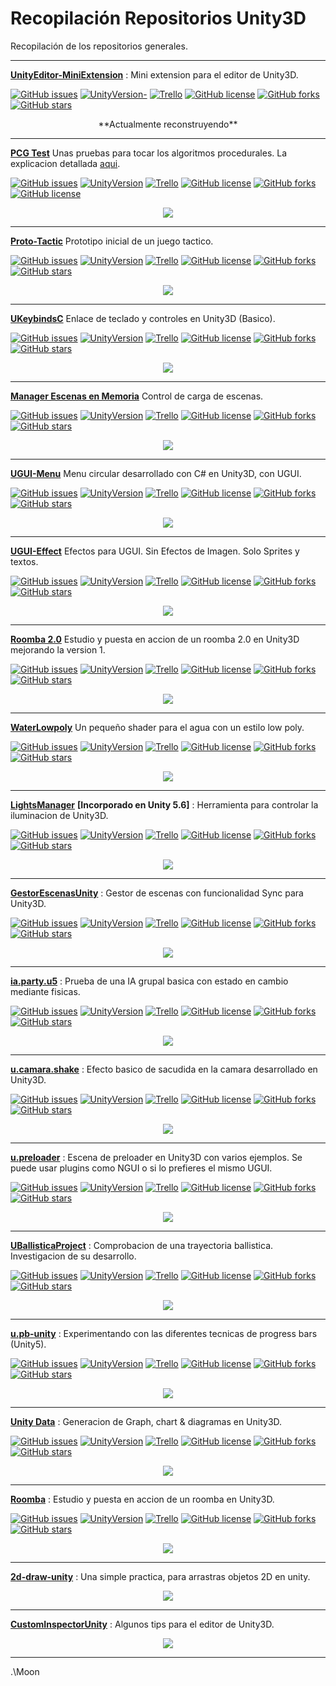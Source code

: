 # Recopilación Repositorios Unity3D
Recopilación de los repositorios generales.

---

[**UnityEditor-MiniExtension**][6] : Mini extension para el editor de Unity3D.

[![GitHub issues](https://img.shields.io/github/issues/MoonAntonio/UnityEditor-MiniExtension.svg)](https://github.com/MoonAntonio/UnityEditor-MiniExtension/issues)
[![UnityVersion-](https://img.shields.io/badge/Unity-2017.2.0f3-orange.svg)](https://unity3d.com/es)
[![Trello](https://img.shields.io/badge/Trello-OFF-red.svg)](https://github.com/MoonAntonio/UnityEditor-MiniExtension)
[![GitHub license](https://img.shields.io/badge/license-Apache%202-blue.svg)](https://raw.githubusercontent.com/MoonAntonio/UnityEditor-MiniExtension/master/LICENSE)
[![GitHub forks](https://img.shields.io/github/forks/MoonAntonio/UnityEditor-MiniExtension.svg)](https://github.com/MoonAntonio/UnityEditor-MiniExtension/network)
[![GitHub stars](https://img.shields.io/github/stars/MoonAntonio/UnityEditor-MiniExtension.svg)](https://github.com/MoonAntonio/UnityEditor-MiniExtension/stargazers)
<p align="center">**Actualmente reconstruyendo**</p>

---

[**PCG Test**][25] Unas pruebas para tocar los algoritmos procedurales. La explicacion detallada [aqui](https://moonantonio.github.io/post/2017/dev/012/).

[![GitHub issues](https://img.shields.io/github/issues/MoonAntonio/pcg.svg)](https://github.com/MoonAntonio/pcg/issues)
[![UnityVersion](https://img.shields.io/badge/Unity-2017.1.1p2-brightgreen.svg)](https://unity3d.com/es)
[![Trello](https://img.shields.io/badge/Trello-OFF-red.svg)](https://github.com/MoonAntonio/pcg)
[![GitHub license](https://img.shields.io/badge/license-MIT-blue.svg)](https://raw.githubusercontent.com/MoonAntonio/pcg/master/LICENSE)
[![GitHub forks](https://img.shields.io/github/forks/MoonAntonio/pcg.svg)](https://github.com/MoonAntonio/pcg/network)
[![GitHub license](https://img.shields.io/badge/license-MIT-blue.svg)](https://raw.githubusercontent.com/MoonAntonio/pcg/master/LICENSE)
<p align="center"><img src="https://github.com/MoonAntonio/pcg/blob/master/res/001.gif?raw=true"></p>

---

[**Proto-Tactic**][24] Prototipo inicial de un juego tactico.

[![GitHub issues](https://img.shields.io/github/issues/MoonAntonio/Proto-Tactic.svg)](https://github.com/MoonAntonio/Proto-Tactic/issues)
[![UnityVersion](https://img.shields.io/badge/Unity-2017.1.1p2-brightgreen.svg)](https://unity3d.com/es)
[![Trello](https://img.shields.io/badge/Trello-OFF-red.svg)](https://github.com/MoonAntonio/Proto-Tactic)
[![GitHub license](https://img.shields.io/badge/license-AGPL-blue.svg)](https://raw.githubusercontent.com/MoonAntonio/Proto-Tactic/master/LICENSE)
[![GitHub forks](https://img.shields.io/github/forks/MoonAntonio/Proto-Tactic.svg)](https://github.com/MoonAntonio/Proto-Tactic/network)
[![GitHub stars](https://img.shields.io/github/stars/MoonAntonio/Proto-Tactic.svg)](https://github.com/MoonAntonio/Proto-Tactic/stargazers)
<p align="center"><img src="https://github.com/MoonAntonio/Proto-Tactic/blob/master/res/prev.gif?raw=true"></p>

---

[**UKeybindsC**][23] Enlace de teclado y controles en Unity3D (Basico).

[![GitHub issues](https://img.shields.io/github/issues/MoonAntonio/UKeybindsC.svg)](https://github.com/MoonAntonio/UKeybindsC/issues)
[![UnityVersion](https://img.shields.io/badge/Unity-2017.1.1p2-brightgreen.svg)](https://unity3d.com/es)
[![Trello](https://img.shields.io/badge/Trello-OFF-red.svg)](https://github.com/MoonAntonio/UKeybindsC)
[![GitHub license](https://img.shields.io/badge/license-Unlicense-blue.svg)](https://raw.githubusercontent.com/MoonAntonio/UKeybindsC/master/LICENSE)
[![GitHub forks](https://img.shields.io/github/forks/MoonAntonio/UKeybindsC.svg)](https://github.com/MoonAntonio/UKeybindsC/network)
[![GitHub stars](https://img.shields.io/github/stars/MoonAntonio/UKeybindsC.svg)](https://github.com/MoonAntonio/UKeybindsC/stargazers)
<p align="center"><img src="https://github.com/MoonAntonio/UKeybindsC/blob/master/res/prev.png?raw=true"></p>

---

[**Manager Escenas en Memoria**][22] Control de carga de escenas.

[![GitHub issues](https://img.shields.io/github/issues/MoonAntonio/scne-memory.svg)](https://github.com/MoonAntonio/scne-memory/issues)
[![UnityVersion](https://img.shields.io/badge/Unity-2017.1.1p2-brightgreen.svg)](https://unity3d.com/es)
[![Trello](https://img.shields.io/badge/Trello-OFF-red.svg)](https://github.com/MoonAntonio/scne-memory)
[![GitHub license](https://img.shields.io/badge/license-MIT-blue.svg)](https://raw.githubusercontent.com/MoonAntonio/scne-memory/master/LICENSE)
[![GitHub forks](https://img.shields.io/github/forks/MoonAntonio/scne-memory.svg)](https://github.com/MoonAntonio/scne-memory/network)
[![GitHub stars](https://img.shields.io/github/stars/MoonAntonio/scne-memory.svg)](https://github.com/MoonAntonio/scne-memory/stargazers)
<p align="center"><img src="https://github.com/MoonAntonio/scne-memory/blob/master/res/preview.gif?raw=true"></p>

---

[**UGUI-Menu**][21] Menu circular desarrollado con C# en Unity3D, con UGUI.

[![GitHub issues](https://img.shields.io/github/issues/MoonAntonio/menu-circular.svg)](https://github.com/MoonAntonio/menu-circular/issues)
[![UnityVersion](https://img.shields.io/badge/Unity-2017.1.1p2-brightgreen.svg)](https://unity3d.com/es)
[![Trello](https://img.shields.io/badge/Trello-OFF-red.svg)](https://github.com/MoonAntonio/menu-circular)
[![GitHub license](https://img.shields.io/badge/license-MIT-blue.svg)](https://raw.githubusercontent.com/MoonAntonio/menu-circular/master/LICENSE)
[![GitHub forks](https://img.shields.io/github/forks/MoonAntonio/menu-circular.svg)](https://github.com/MoonAntonio/menu-circular/network)
[![GitHub stars](https://img.shields.io/github/stars/MoonAntonio/menu-circular.svg)](https://github.com/MoonAntonio/menu-circular/stargazers)
<p align="center"><img src="https://github.com/MoonAntonio/menu-circular/blob/master/res/prev.gif?raw=true"></p>

---

[**UGUI-Effect**][20] Efectos para UGUI. Sin Efectos de Imagen. Solo Sprites y textos.

[![GitHub issues](https://img.shields.io/github/issues/MoonAntonio/UGUI-Effect.svg)](https://github.com/MoonAntonio/UGUI-Effect/issues)
[![UnityVersion](https://img.shields.io/badge/Unity-2017.1.1p2-brightgreen.svg)](https://unity3d.com/es)
[![Trello](https://img.shields.io/badge/Trello-OFF-red.svg)](https://github.com/MoonAntonio/UGUI-Effect)
[![GitHub license](https://img.shields.io/badge/license-Apache%202-blue.svg)](https://raw.githubusercontent.com/MoonAntonio/UGUI-Effect/master/LICENSE)
[![GitHub forks](https://img.shields.io/github/forks/MoonAntonio/UGUI-Effect.svg)](https://github.com/MoonAntonio/UGUI-Effect/network)
[![GitHub stars](https://img.shields.io/github/stars/MoonAntonio/UGUI-Effect.svg)](https://github.com/MoonAntonio/UGUI-Effect/stargazers)
<p align="center"><img src="https://github.com/MoonAntonio/UGUI-Effect/blob/master/res/GradientColor.gif"></p>

---

[**Roomba 2.0**][19] Estudio y puesta en accion de un roomba 2.0 en Unity3D mejorando la version 1.

[![GitHub issues](https://img.shields.io/github/issues/MoonAntonio/u.roomba2.svg)](https://github.com/MoonAntonio/u.roomba2/issues)
[![UnityVersion](https://img.shields.io/badge/Unity-2017.1.1p2-brightgreen.svg)](https://unity3d.com/es)
[![Trello](https://img.shields.io/badge/Trello-OFF-red.svg)](https://github.com/MoonAntonio/u.roomba2)
[![GitHub license](https://img.shields.io/badge/license-Apache%202-blue.svg)](https://raw.githubusercontent.com/MoonAntonio/u.roomba2/master/LICENSE)
[![GitHub forks](https://img.shields.io/github/forks/MoonAntonio/u.roomba2.svg)](https://github.com/MoonAntonio/u.roomba2/network)
[![GitHub stars](https://img.shields.io/github/stars/MoonAntonio/u.roomba2.svg)](https://github.com/MoonAntonio/u.roomba2/stargazers)
<p align="center"><img src="https://github.com/MoonAntonio/u.roomba2/blob/master/res/001.gif?raw=true"></p>

---

[**WaterLowpoly**][18] Un pequeño shader para el agua con un estilo low poly.

[![GitHub issues](https://img.shields.io/github/issues/MoonAntonio/WaterLowpoly.svg)](https://github.com/MoonAntonio/WaterLowpoly/issues)
[![UnityVersion](https://img.shields.io/badge/Unity-5.6.1f1-blue.svg)](https://unity3d.com/es)
[![Trello](https://img.shields.io/badge/Trello-OFF-red.svg)](https://github.com/MoonAntonio/WaterLowpoly)
[![GitHub license](https://img.shields.io/badge/license-AGPL-blue.svg)](https://raw.githubusercontent.com/MoonAntonio/WaterLowpoly/master/LICENSE)
[![GitHub forks](https://img.shields.io/github/forks/MoonAntonio/WaterLowpoly.svg)](https://github.com/MoonAntonio/WaterLowpoly/network)
[![GitHub stars](https://img.shields.io/github/stars/MoonAntonio/WaterLowpoly.svg)](https://github.com/MoonAntonio/WaterLowpoly/stargazers)
<p align="center"><img src="https://github.com/MoonAntonio/WaterLowpoly/blob/master/res/imgPrev.jpg?raw=true"></p>

---

[**LightsManager**][13] **[Incorporado en Unity 5.6]** : Herramienta para controlar la iluminacion de Unity3D.

[![GitHub issues](https://img.shields.io/github/issues/MoonAntonio/LightsManager.svg)](https://github.com/MoonAntonio/LightsManager/issues)
[![UnityVersion](https://img.shields.io/badge/Unity-5.5.2p4-orange.svg)](https://unity3d.com/es)
[![Trello](https://img.shields.io/badge/Trello-OFF-red.svg)](https://github.com/MoonAntonio/LightsManager)
[![GitHub license](https://img.shields.io/badge/license-MIT-blue.svg)](https://raw.githubusercontent.com/MoonAntonio/LightsManager/master/LICENSE)
[![GitHub forks](https://img.shields.io/github/forks/MoonAntonio/LightsManager.svg)](https://github.com/MoonAntonio/LightsManager/network)
[![GitHub stars](https://img.shields.io/github/stars/MoonAntonio/LightsManager.svg)](https://github.com/MoonAntonio/LightsManager/stargazers)
<p align="center"><img src="https://github.com/MoonAntonio/LightsManager/blob/master/res/preview.gif?raw=true"></p>

---

[**GestorEscenasUnity**][12] : Gestor de escenas con funcionalidad Sync para Unity3D.

[![GitHub issues](https://img.shields.io/github/issues/MoonAntonio/GestorEscenasUnity.svg)](https://github.com/MoonAntonio/GestorEscenasUnity/issues)
[![UnityVersion](https://img.shields.io/badge/Unity-5.5.2p4-orange.svg)](https://unity3d.com/es)
[![Trello](https://img.shields.io/badge/Trello-OFF-red.svg)](https://github.com/MoonAntonio/GestorEscenasUnity)
[![GitHub license](https://img.shields.io/badge/license-MIT-blue.svg)](https://raw.githubusercontent.com/MoonAntonio/GestorEscenasUnity/master/LICENSE)
[![GitHub forks](https://img.shields.io/github/forks/MoonAntonio/GestorEscenasUnity.svg)](https://github.com/MoonAntonio/GestorEscenasUnity/network)
[![GitHub stars](https://img.shields.io/github/stars/MoonAntonio/GestorEscenasUnity.svg)](https://github.com/MoonAntonio/GestorEscenasUnity/stargazers)
<p align="center"><img src="https://github.com/MoonAntonio/GestorEscenasUnity/blob/master/res/preview.gif?raw=true"></p>

---

[**ia.party.u5**][0] : Prueba de una IA grupal basica con estado en cambio mediante fisicas.

[![GitHub issues](https://img.shields.io/github/issues/MoonAntonio/ia.party.u5.svg)](https://github.com/MoonAntonio/ia.party.u5/issues)
[![UnityVersion](https://img.shields.io/badge/Unity-5.5.2p4-orange.svg)](https://unity3d.com/es)
[![Trello](https://img.shields.io/badge/Trello-OFF-red.svg)](https://github.com/MoonAntonio/ia.party.u5)
[![GitHub license](https://img.shields.io/badge/license-Apache%202-blue.svg)](https://raw.githubusercontent.com/MoonAntonio/ia.party.u5/master/LICENSE)
[![GitHub forks](https://img.shields.io/github/forks/MoonAntonio/ia.party.u5.svg)](https://github.com/MoonAntonio/ia.party.u5/network)
[![GitHub stars](https://img.shields.io/github/stars/MoonAntonio/ia.party.u5.svg)](https://github.com/MoonAntonio/ia.party.u5/stargazers)
<p align="center"><img src="https://github.com/MoonAntonio/ia.party.u5/blob/master/Res/prev.gif?raw=true"></p>

---

[**u.camara.shake**][2] : Efecto basico de sacudida en la camara desarrollado en Unity3D.

[![GitHub issues](https://img.shields.io/github/issues/MoonAntonio/u.camara.shake.svg)](https://github.com/MoonAntonio/u.camara.shake/issues)
[![UnityVersion](https://img.shields.io/badge/Unity-5.5.2p4-orange.svg)](https://unity3d.com/es)
[![Trello](https://img.shields.io/badge/Trello-OFF-red.svg)](https://github.com/MoonAntonio/u.camara.shake)
[![GitHub license](https://img.shields.io/badge/license-Apache%202-blue.svg)](https://raw.githubusercontent.com/MoonAntonio/u.camara.shake/master/LICENSE)
[![GitHub forks](https://img.shields.io/github/forks/MoonAntonio/u.camara.shake.svg)](https://github.com/MoonAntonio/u.camara.shake/network)
[![GitHub stars](https://img.shields.io/github/stars/MoonAntonio/u.camara.shake.svg)](https://github.com/MoonAntonio/u.camara.shake/stargazers)
<p align="center"><img src="https://github.com/MoonAntonio/u.camara.shake/blob/master/Res/prev.gif?raw=true"></p>

---

[**u.preloader**][4] : Escena de preloader en Unity3D con varios ejemplos. Se puede usar plugins como NGUI o si lo prefieres el mismo UGUI.

[![GitHub issues](https://img.shields.io/github/issues/MoonAntonio/u.preloader.svg)](https://github.com/MoonAntonio/u.preloader/issues)
[![UnityVersion](https://img.shields.io/badge/Unity-5.5.2p4-orange.svg)](https://unity3d.com/es)
[![Trello](https://img.shields.io/badge/Trello-OFF-red.svg)](https://github.com/MoonAntonio/u.preloader)
[![GitHub license](https://img.shields.io/badge/license-Apache%202-blue.svg)](https://raw.githubusercontent.com/MoonAntonio/u.preloader/master/LICENSE)
[![GitHub forks](https://img.shields.io/github/forks/MoonAntonio/u.preloader.svg)](https://github.com/MoonAntonio/u.preloader/network)
[![GitHub stars](https://img.shields.io/github/stars/MoonAntonio/u.preloader.svg)](https://github.com/MoonAntonio/u.preloader/stargazers)
<p align="center"><img src="https://github.com/MoonAntonio/u.preloader/blob/master/Res/003.gif?raw=true"></p>

---

[**UBallisticaProject**][15] : Comprobacion de una trayectoria ballistica. Investigacion de su desarrollo.

[![GitHub issues](https://img.shields.io/github/issues/MoonAntonio/UBallisticaProject.svg)](https://github.com/MoonAntonio/UBallisticaProject/issues)
[![UnityVersion](https://img.shields.io/badge/Unity-5.5.2p4-orange.svg)](https://unity3d.com/es)
[![Trello](https://img.shields.io/badge/Trello-OFF-red.svg)](https://github.com/MoonAntonio/UBallisticaProject)
[![GitHub license](https://img.shields.io/badge/license-Apache%202-blue.svg)](https://raw.githubusercontent.com/MoonAntonio/UBallisticaProject/master/LICENSE)
[![GitHub forks](https://img.shields.io/github/forks/MoonAntonio/UBallisticaProject.svg)](https://github.com/MoonAntonio/UBallisticaProject/network)
[![GitHub stars](https://img.shields.io/github/stars/MoonAntonio/UBallisticaProject.svg)](https://github.com/MoonAntonio/UBallisticaProject/stargazers)
<p align="center"><img src="https://github.com/MoonAntonio/UBallisticaProject/blob/master/Res/prevSimple.gif?raw=true"></p>

---

[**u.pb-unity**][14] : Experimentando con las diferentes tecnicas de progress bars (Unity5).

[![GitHub issues](https://img.shields.io/github/issues/MoonAntonio/pb-unity.svg)](https://github.com/MoonAntonio/pb-unity/issues)
[![UnityVersion](https://img.shields.io/badge/Unity-5.5.2p4-orange.svg)](https://unity3d.com/es)
[![Trello](https://img.shields.io/badge/Trello-OFF-red.svg)](https://github.com/MoonAntonio/pb-unity)
[![GitHub license](https://img.shields.io/badge/license-MIT-blue.svg)](https://raw.githubusercontent.com/MoonAntonio/pb-unity/master/LICENSE)
[![GitHub forks](https://img.shields.io/github/forks/MoonAntonio/pb-unity.svg)](https://github.com/MoonAntonio/pb-unity/network)
[![GitHub stars](https://img.shields.io/github/stars/MoonAntonio/pb-unity.svg)](https://github.com/MoonAntonio/pb-unity/stargazers)
<p align="center"><img src="https://github.com/MoonAntonio/pb-unity/blob/master/Res/prev.gif?raw=true"></p>

---

[**Unity Data**][16] : Generacion de Graph, chart &amp; diagramas en Unity3D.

[![GitHub issues](https://img.shields.io/github/issues/MoonAntonio/u.data.svg)](https://github.com/MoonAntonio/u.data/issues)
[![UnityVersion](https://img.shields.io/badge/Unity-5.5.2p4-orange.svg)](https://unity3d.com/es)
[![Trello](https://img.shields.io/badge/Trello-OFF-red.svg)](https://github.com/MoonAntonio/u.data)
[![GitHub license](https://img.shields.io/badge/license-Apache%202-blue.svg)](https://raw.githubusercontent.com/MoonAntonio/u.data/master/LICENSE)
[![GitHub forks](https://img.shields.io/github/forks/MoonAntonio/u.data.svg)](https://github.com/MoonAntonio/u.data/network)
[![GitHub stars](https://img.shields.io/github/stars/MoonAntonio/u.data.svg)](https://github.com/MoonAntonio/u.data/stargazers)
<p align="center"><img src="https://github.com/MoonAntonio/u.data/blob/master/Res/prevGraph.gif?raw=true"></p>

---

[**Roomba**][17] : Estudio y puesta en accion de un roomba en Unity3D.

[![GitHub issues](https://img.shields.io/github/issues/MoonAntonio/u.roomba.svg)](https://github.com/MoonAntonio/u.roomba/issues)
[![UnityVersion](https://img.shields.io/badge/Unity-5.5.2p4-orange.svg)](https://unity3d.com/es)
[![Trello](https://img.shields.io/badge/Trello-OFF-red.svg)](https://github.com/MoonAntonio/u.roomba)
[![GitHub license](https://img.shields.io/badge/license-Apache%202-blue.svg)](https://raw.githubusercontent.com/MoonAntonio/u.roomba/master/LICENSE)
[![GitHub forks](https://img.shields.io/github/forks/MoonAntonio/u.roomba.svg)](https://github.com/MoonAntonio/u.roomba/network)
[![GitHub stars](https://img.shields.io/github/stars/MoonAntonio/u.roomba.svg)](https://github.com/MoonAntonio/u.roomba/stargazers)
<p align="center"><img src="https://github.com/MoonAntonio/u.roomba/blob/master/Res/imgPrev.gif?raw=true"></p>

---

[**2d-draw-unity**][8] : Una simple practica, para arrastras objetos 2D en unity.
<p align="center"><img src="https://github.com/MoonAntonio/2d-draw-unity/blob/master/Resources/img/GIF.gif?raw=true"></p>

---

[**CustomInspectorUnity**][10] : Algunos tips para el editor de Unity3D.
<p align="center"><img src="https://github.com/MoonAntonio/CustomInspectorUnity/blob/master/Rec/preview.gif?raw=true"></p>

---

.\Moon


[0]: https://github.com/MoonAntonio/ia.party.u5
[2]: https://github.com/MoonAntonio/u.camara.shake
[4]: https://github.com/MoonAntonio/u.preloader
[6]: https://github.com/MoonAntonio/UnityEditor-MiniExtension
[8]: https://github.com/MoonAntonio/2d-draw-unity
[10]: https://github.com/MoonAntonio/CustomInspectorUnity
[12]: https://github.com/MoonAntonio/GestorEscenasUnity
[13]: https://github.com/MoonAntonio/LightsManager
[14]: https://github.com/MoonAntonio/pb-unity
[15]: https://github.com/MoonAntonio/UBallisticaProject
[16]: https://github.com/MoonAntonio/u.data
[17]: https://github.com/MoonAntonio/u.roomba
[18]: https://github.com/MoonAntonio/WaterLowpoly
[19]: https://github.com/MoonAntonio/u.roomba2
[20]: https://github.com/MoonAntonio/UGUI-Effect
[21]: https://github.com/MoonAntonio/menu-circular
[22]: https://github.com/MoonAntonio/scne-memory
[23]: https://github.com/MoonAntonio/UKeybindsC
[24]: https://github.com/MoonAntonio/Proto-Tactic
[25]: https://github.com/MoonAntonio/pcg
